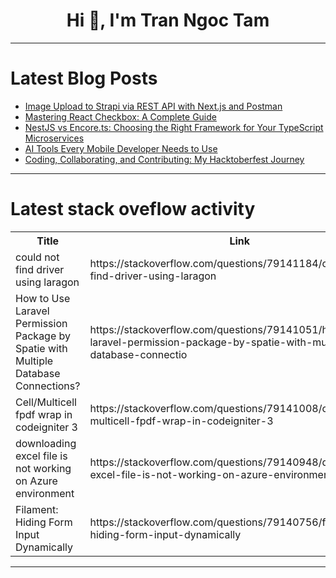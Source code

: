 <h1 align="center">Hi 👋, I'm Tran Ngoc Tam</h1>

---

# Latest Blog Posts 
<!-- BLOG-POST-LIST:START -->
- [Image Upload to Strapi via REST API with Next.js and Postman](https://dev.to/strapi/image-upload-to-strapi-via-rest-api-with-nextjs-and-postman-521o)
- [Mastering React Checkbox: A Complete Guide](https://dev.to/codeparrot/mastering-react-checkbox-a-complete-guide-3b41)
- [NestJS vs Encore.ts: Choosing the Right Framework for Your TypeScript Microservices](https://dev.to/encore/nestjs-vs-encorets-choosing-the-right-framework-for-your-typescript-microservices-1g61)
- [AI Tools Every Mobile Developer Needs to Use](https://dev.to/anna-boiko/ai-tools-every-mobile-developer-needs-to-use-35b1)
- [Coding, Collaborating, and Contributing: My Hacktoberfest Journey](https://dev.to/niteshoak/coding-collaborating-and-contributing-my-hacktoberfest-journey-4i6)
<!-- BLOG-POST-LIST:END -->

---

# Latest stack oveflow activity
<table>
  <tr><th>Title</th><th>Link</th></tr>
  <!-- STACKOVERFLOW:START --><tr><td>could not find driver using laragon</td><td>https://stackoverflow.com/questions/79141184/could-not-find-driver-using-laragon</td></tr><tr><td>How to Use Laravel Permission Package by Spatie with Multiple Database Connections?</td><td>https://stackoverflow.com/questions/79141051/how-to-use-laravel-permission-package-by-spatie-with-multiple-database-connectio</td></tr><tr><td>Cell/Multicell fpdf wrap in codeigniter 3</td><td>https://stackoverflow.com/questions/79141008/cell-multicell-fpdf-wrap-in-codeigniter-3</td></tr><tr><td>downloading excel file is not working on Azure environment</td><td>https://stackoverflow.com/questions/79140948/downloading-excel-file-is-not-working-on-azure-environment</td></tr><tr><td>Filament: Hiding Form Input Dynamically</td><td>https://stackoverflow.com/questions/79140756/filament-hiding-form-input-dynamically</td></tr><!-- STACKOVERFLOW:END -->
</table>

---


